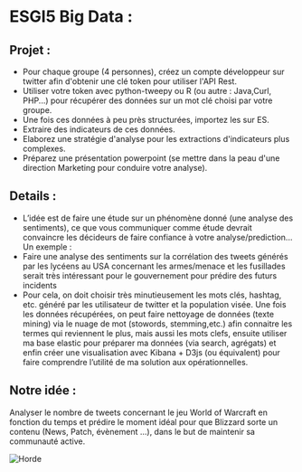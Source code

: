 # ESGI5 Big Data :

## Projet :

* Pour chaque groupe (4 personnes), créez un compte développeur sur twitter afin d'obtenir une clé token pour utiliser l'API Rest.
* Utiliser votre token avec python-tweepy ou R (ou autre : Java,Curl, PHP...) pour récupérer des données sur un mot clé choisi par votre groupe.
* Une fois ces données à peu près structurées, importez les sur ES.
* Extraire des indicateurs de ces données.
* Elaborez une stratégie d'analyse pour les extractions d'indicateurs plus
complexes.
* Préparez une présentation powerpoint (se mettre dans la peau d'une direction
Marketing pour conduire votre analyse).

## Details :

* L’idée est de faire une étude sur un phénomène donné (une analyse des sentiments), ce que vous communiquer comme étude devrait convaincre les décideurs de faire confiance à votre analyse/prediction...
Un exemple :
* Faire une analyse des sentiments sur la corrélation des tweets générés par les lycéens au USA concernant les armes/menace et les fusillades serait très intéressant pour le gouvernement pour prédire des futurs incidents
* Pour cela, on doit choisir très minutieusement les mots clés, hashtag, etc. généré par les utilisateur de twitter et la population visée.
Une fois les données récupérées, on peut faire nettoyage de données (texte mining) via le nuage de mot (stowords, stemming,etc.) afin connaitre les termes qui reviennent le plus, mais aussi les mots clefs, ensuite utiliser ma base elastic pour préparer ma données (via search, agrégats) et enfin créer une visualisation avec Kibana + D3js (ou équivalent) pour faire comprendre l’utilité de ma solution aux opérationnelles.

## Notre idée :

Analyser le nombre de tweets concernant le jeu World of Warcraft en fonction du temps et prédire le moment idéal pour que Blizzard sorte un contenu (News, Patch, évènement ...), dans le but de maintenir sa communauté active.

![Horde](https://i.ibb.co/b3qxfTj/horde-small.jpg)